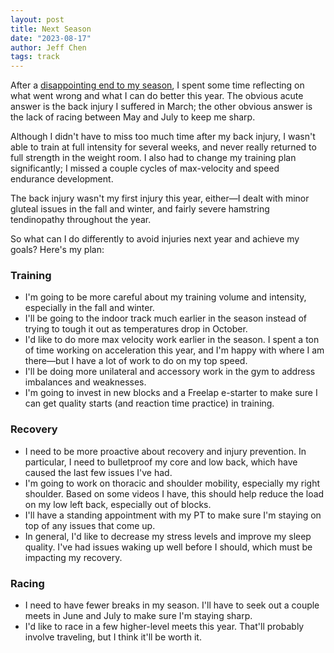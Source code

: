 ```yaml
---
layout: post
title: Next Season
date: "2023-08-17"
author: Jeff Chen
tags: track
---
```


After a [disappointing end to my season](/posts/Failure), I spent some time reflecting on what went wrong and what I can do better this year.
The obvious acute answer is the back injury I suffered in March; the other obvious answer is the lack of racing between May and July to keep me sharp.

Although I didn't have to miss too much time after my back injury, I wasn't able to train at full intensity for several weeks, and never really returned to full strength in the weight room.
I also had to change my training plan significantly; I missed a couple cycles of max-velocity and speed endurance development.

The back injury wasn't my first injury this year, either—I dealt with minor gluteal issues in the fall and winter, and fairly severe hamstring tendinopathy throughout the year.

So what can I do differently to avoid injuries next year and achieve my goals? Here's my plan:

### Training

- I'm going to be more careful about my training volume and intensity, especially in the fall and winter.
- I'll be going to the indoor track much earlier in the season instead of trying to tough it out as temperatures drop in October.
- I'd like to do more max velocity work earlier in the season. I spent a ton of time working on acceleration this year, and I'm happy with where I am there—but I have a lot of work to do on my top speed.
- I'll be doing more unilateral and accessory work in the gym to address imbalances and weaknesses.
- I'm going to invest in new blocks and a Freelap e-starter to make sure I can get quality starts (and reaction time practice) in training.

### Recovery

- I need to be more proactive about recovery and injury prevention. In particular, I need to bulletproof my core and low back, which have caused the last few issues I've had.
- I'm going to work on thoracic and shoulder mobility, especially my right shoulder. Based on some videos I have, this should help reduce the load on my low left back, especially out of blocks.
- I'll have a standing appointment with my PT to make sure I'm staying on top of any issues that come up.
- In general, I'd like to decrease my stress levels and improve my sleep quality. I've had issues waking up well before I should, which must be impacting my recovery.

### Racing

- I need to have fewer breaks in my season. I'll have to seek out a couple meets in June and July to make sure I'm staying sharp.
- I'd like to race in a few higher-level meets this year. That'll probably involve traveling, but I think it'll be worth it.
